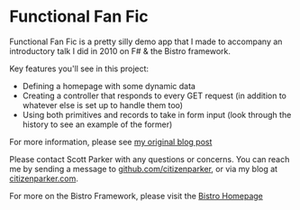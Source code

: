 # Functional Fan Fic #

Functional Fan Fic is a pretty silly demo app that I made to accompany an introductory talk I did in 2010 on F# & the Bistro framework.

Key features you'll see in this project:

* Defining a homepage with some dynamic data
* Creating a controller that responds to every GET request (in addition to whatever else is set up to handle them too)
* Using both primitives and records to take in form input (look through the history to see an example of the former)

For more information, please see [my original blog post](http://citizenparker.com/post/Resources-for-Learning-F-Bistro.aspx)

Please contact Scott Parker with any questions or concerns. You can reach me by sending a message to [github.com/citizenparker](http://github.com/citizenparker), or via my blog at [citizenparker.com](http://citizenparker.com).

For more on the Bistro Framework, please visit the [Bistro Homepage](http://bistroframework.org/)
